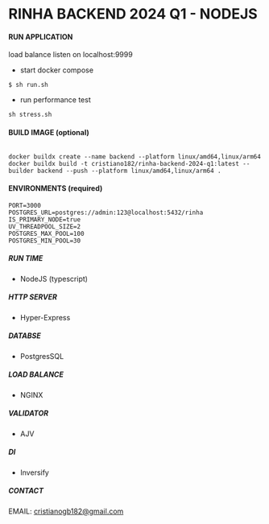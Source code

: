 # RINHA BACKEND 2024 Q1 - NODEJS


#### RUN APPLICATION

load balance listen on localhost:9999

- start docker compose
```
$ sh run.sh
```

- run performance test
```
sh stress.sh
```

#### BUILD IMAGE (optional)
```

docker buildx create --name backend --platform linux/amd64,linux/arm64
docker buildx build -t cristiano182/rinha-backend-2024-q1:latest --builder backend --push --platform linux/amd64,linux/arm64 .
```


#### ENVIRONMENTS (required)
```
PORT=3000
POSTGRES_URL=postgres://admin:123@localhost:5432/rinha
IS_PRIMARY_NODE=true
UV_THREADPOOL_SIZE=2
POSTGRES_MAX_POOL=100
POSTGRES_MIN_POOL=30
```




##### RUN TIME
- NodeJS (typescript)
##### HTTP SERVER
- Hyper-Express
##### DATABSE
- PostgresSQL
##### LOAD BALANCE
- NGINX
##### VALIDATOR
- AJV
##### DI
- Inversify



##### CONTACT
EMAIL: cristianogb182@gmail.com
